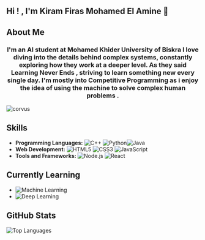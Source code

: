 ## Hi ! , I'm Kiram Firas Mohamed El Amine 👋

## About Me

<h3 align="center">I'm an AI student at Mohamed Khider University of Biskra I love diving into the details behind complex systems, constantly exploring how they work at a deeper level. As they said Learning Never Ends , striving to learn something new every single day. 
I'm mostly into Competitive Programming as i enjoy the idea of using the machine to solve complex human problems .</h3>

<p align="left"> <img src="https://komarev.com/ghpvc/?username=corvus&label=Profile%20views&color=0e75b6&style=flat" alt="corvus" /> </p>

## Skills

- **Programming Languages:** ![C++](https://img.shields.io/badge/C++-00599C?style=flat&logo=c%2B%2B&logoColor=white) ![Python](https://img.shields.io/badge/Python-3776AB?style=flat&logo=python&logoColor=white)![Java](https://img.shields.io/badge/Java-007396?style=flat&logo=java&logoColor=white)
- **Web Development:** ![HTML5](https://img.shields.io/badge/HTML5-E34F26?style=flat&logo=html5&logoColor=white) ![CSS3](https://img.shields.io/badge/CSS3-1572B6?style=flat&logo=css3&logoColor=white) ![JavaScript](https://img.shields.io/badge/JavaScript-F7DF1E?style=flat&logo=javascript&logoColor=black)
- **Tools and Frameworks:** ![Node.js](https://img.shields.io/badge/Node.js-339933?style=flat&logo=node-dot-js&logoColor=white) ![React](https://img.shields.io/badge/React-61DAFB?style=flat&logo=react&logoColor=black)

## Currently Learning

- ![Machine Learning](https://img.shields.io/badge/Machine%20Learning-FF6F00?style=flat&logo=tensorflow&logoColor=white)
- ![Deep Learning](https://img.shields.io/badge/Deep%20Learning-0033A0?style=flat&logo=pytorch&logoColor=white)

## GitHub Stats

![Top Languages](https://github-readme-stats.vercel.app/api/top-langs/?username=Firas-Kiram&layout=compact&theme=radical)

<!--![GitHub Readme Streak Stats](https://github-readme-streak-stats.herokuapp.com/?user=corvus&theme=highcontrast)-->
<!--![GitHub Readme Stats](https://github-readme-stats.vercel.app/api?username=corvus&show_icons=true&locale=en&bg_color=1A1B27) -->
